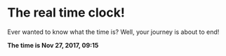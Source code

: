 # The real time clock!

Ever wanted to know what the time is? Well, your journey is about to end!

**The time is Nov 27, 2017, 09:15**